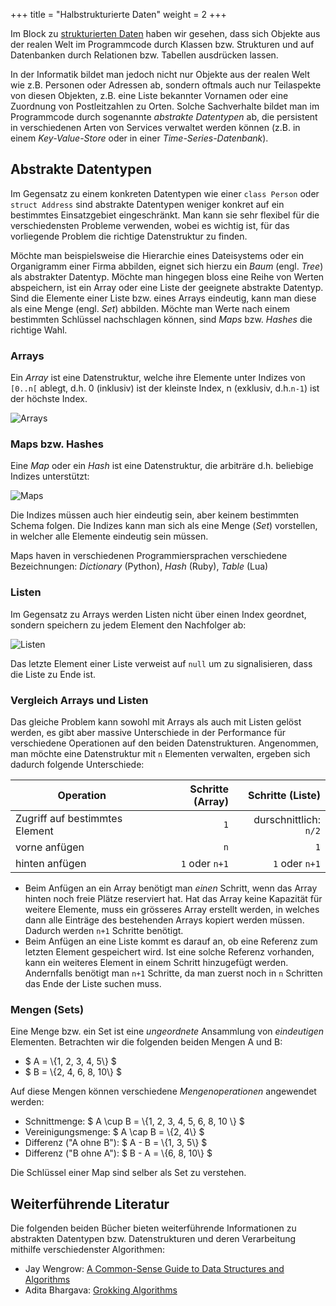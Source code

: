 +++
title = "Halbstrukturierte Daten"
weight = 2
+++

Im Block zu [strukturierten Daten](/hauptdatentypen/strukturierte) haben wir
gesehen, dass sich Objekte aus der realen Welt im Programmcode durch Klassen
bzw. Strukturen und auf Datenbanken durch Relationen bzw. Tabellen ausdrücken
lassen.

In der Informatik bildet man jedoch nicht nur Objekte aus der realen Welt wie
z.B. Personen oder Adressen ab, sondern oftmals auch nur Teilaspekte von diesen
Objekten, z.B. eine Liste bekannter Vornamen oder eine Zuordnung von
Postleitzahlen zu Orten. Solche Sachverhalte bildet man im Programmcode durch
sogenannte _abstrakte Datentypen_ ab, die persistent in verschiedenen Arten
von Services verwaltet werden können (z.B. in einem _Key-Value-Store_ oder in
einer _Time-Series-Datenbank_).

## Abstrakte Datentypen

Im Gegensatz zu einem konkreten Datentypen wie einer `class Person` oder `struct
Address` sind abstrakte Datentypen weniger konkret auf ein bestimmtes
Einsatzgebiet eingeschränkt. Man kann sie sehr flexibel für die verschiedensten
Probleme verwenden, wobei es wichtig ist, für das vorliegende Problem die
richtige Datenstruktur zu finden.

Möchte man beispielsweise die Hierarchie eines Dateisystems oder ein Organigramm
einer Firma abbilden, eignet sich hierzu ein _Baum_ (engl. _Tree_) als
abstrakter Datentyp. Möchte man hingegen bloss eine Reihe von Werten
abspeichern, ist ein Array oder eine Liste der geeignete abstrakte Datentyp.
Sind die Elemente einer Liste bzw. eines Arrays eindeutig, kann man diese als
eine Menge (engl. _Set_) abbilden. Möchte man Werte nach einem bestimmten
Schlüssel nachschlagen können, sind _Maps_ bzw. _Hashes_ die richtige Wahl.

### Arrays

Ein _Array_ ist eine Datenstruktur, welche ihre Elemente unter Indizes von
`[0..n[` ablegt, d.h. 0 (inklusiv) ist der kleinste Index, n (exklusiv,
d.h.`n-1`) ist der höchste Index.

![Arrays](/img/redis-array.png)

### Maps bzw. Hashes

Eine _Map_ oder ein _Hash_ ist eine Datenstruktur, die arbiträre d.h. beliebige
Indizes unterstützt:

![Maps](/img/redis-map.png)

Die Indizes müssen auch hier eindeutig sein, aber keinem bestimmten Schema
folgen. Die Indizes kann man sich als eine Menge (_Set_) vorstellen, in welcher
alle Elemente eindeutig sein müssen.

Maps haven in verschiedenen Programmiersprachen verschiedene Bezeichnungen:
_Dictionary_ (Python), _Hash_ (Ruby), _Table_ (Lua)

### Listen

Im Gegensatz zu Arrays werden Listen nicht über einen Index geordnet, sondern
speichern zu jedem Element den Nachfolger ab:

![Listen](/img/redis-list.png)

Das letzte Element einer Liste verweist auf `null` um zu signalisieren, dass die
Liste zu Ende ist.

### Vergleich Arrays und Listen

Das gleiche Problem kann sowohl mit Arrays als auch mit Listen gelöst werden,
es gibt aber massive Unterschiede in der Performance für verschiedene
Operationen auf den beiden Datenstrukturen. Angenommen, man möchte eine
Datenstruktur mit `n` Elementen verwalten, ergeben sich dadurch folgende
Unterschiede:

| **Operation**                  | **Schritte (Array)** |  **Schritte (Liste)** |
|--------------------------------|---------------------:|----------------------:|
| Zugriff auf bestimmtes Element |                  `1` | durschnittlich: `n/2` |
| vorne anfügen                  |                  `n` |                   `1` |
| hinten anfügen                 |       `1` oder `n+1` |        `1` oder `n+1` |

- Beim Anfügen an ein Array benötigt man _einen_ Schritt, wenn das Array hinten
  noch freie Plätze reserviert hat. Hat das Array keine Kapazität für weitere
  Elemente, muss ein grösseres Array erstellt werden, in welches dann alle
  Einträge des bestehenden Arrays kopiert werden müssen. Dadurch werden `n+1`
  Schritte benötigt.
- Beim Anfügen an eine Liste kommt es darauf an, ob eine Referenz zum letzten
  Element gespeichert wird. Ist eine solche Referenz vorhanden, kann ein
  weiteres Element in einem Schritt hinzugefügt werden. Andernfalls benötigt man
  `n+1` Schritte, da man zuerst noch in `n` Schritten das Ende der Liste suchen
  muss.

### Mengen (Sets)

Eine Menge bzw. ein Set ist eine _ungeordnete_ Ansammlung von _eindeutigen_
Elementen. Betrachten wir die folgenden beiden Mengen A und B:

- $ A = \\{1, 2, 3, 4, 5\\} $
- $ B = \\{2, 4, 6, 8, 10\\} $

Auf diese Mengen können verschiedene _Mengenoperationen_ angewendet werden:

- Schnittmenge: $ A \cup B = \\{1, 2, 3, 4, 5, 6, 8, 10 \\} $
- Vereinigungsmenge: $ A \cap B = \\{2, 4\\} $
- Differenz ("A ohne B"): $ A - B = \\{1, 3, 5\\} $
- Differenz ("B ohne A"): $ B - A = \\{6, 8, 10\\} $

Die Schlüssel einer Map sind selber als Set zu verstehen.

## Weiterführende Literatur

Die folgenden beiden Bücher bieten weiterführende Informationen zu abstrakten
Datentypen bzw. Datenstrukturen und deren Verarbeitung mithilfe verschiedenster
Algorithmen:

- Jay Wengrow: [A Common-Sense Guide to Data Structures and Algorithms](https://pragprog.com/titles/jwdsal2/a-common-sense-guide-to-data-structures-and-algorithms-second-edition/)
- Adita Bhargava: [Grokking Algorithms](https://www.manning.com/books/grokking-algorithms-second-edition)
